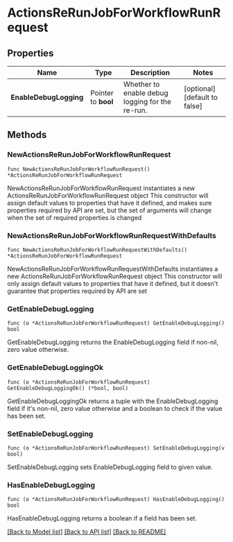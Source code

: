# ActionsReRunJobForWorkflowRunRequest

## Properties

Name | Type | Description | Notes
------------ | ------------- | ------------- | -------------
**EnableDebugLogging** | Pointer to **bool** | Whether to enable debug logging for the re-run. | [optional] [default to false]

## Methods

### NewActionsReRunJobForWorkflowRunRequest

`func NewActionsReRunJobForWorkflowRunRequest() *ActionsReRunJobForWorkflowRunRequest`

NewActionsReRunJobForWorkflowRunRequest instantiates a new ActionsReRunJobForWorkflowRunRequest object
This constructor will assign default values to properties that have it defined,
and makes sure properties required by API are set, but the set of arguments
will change when the set of required properties is changed

### NewActionsReRunJobForWorkflowRunRequestWithDefaults

`func NewActionsReRunJobForWorkflowRunRequestWithDefaults() *ActionsReRunJobForWorkflowRunRequest`

NewActionsReRunJobForWorkflowRunRequestWithDefaults instantiates a new ActionsReRunJobForWorkflowRunRequest object
This constructor will only assign default values to properties that have it defined,
but it doesn't guarantee that properties required by API are set

### GetEnableDebugLogging

`func (o *ActionsReRunJobForWorkflowRunRequest) GetEnableDebugLogging() bool`

GetEnableDebugLogging returns the EnableDebugLogging field if non-nil, zero value otherwise.

### GetEnableDebugLoggingOk

`func (o *ActionsReRunJobForWorkflowRunRequest) GetEnableDebugLoggingOk() (*bool, bool)`

GetEnableDebugLoggingOk returns a tuple with the EnableDebugLogging field if it's non-nil, zero value otherwise
and a boolean to check if the value has been set.

### SetEnableDebugLogging

`func (o *ActionsReRunJobForWorkflowRunRequest) SetEnableDebugLogging(v bool)`

SetEnableDebugLogging sets EnableDebugLogging field to given value.

### HasEnableDebugLogging

`func (o *ActionsReRunJobForWorkflowRunRequest) HasEnableDebugLogging() bool`

HasEnableDebugLogging returns a boolean if a field has been set.


[[Back to Model list]](../README.md#documentation-for-models) [[Back to API list]](../README.md#documentation-for-api-endpoints) [[Back to README]](../README.md)


